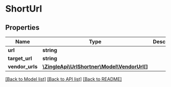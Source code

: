 # ShortUrl

## Properties
Name | Type | Description | Notes
------------ | ------------- | ------------- | -------------
**url** | **string** |  | [optional] 
**target_url** | **string** |  | [optional] 
**vendor_urls** | [**\ZingleApi\UrlShortner\Model\VendorUrl[]**](VendorUrl.md) |  | [optional] 

[[Back to Model list]](../README.md#documentation-for-models) [[Back to API list]](../README.md#documentation-for-api-endpoints) [[Back to README]](../README.md)


